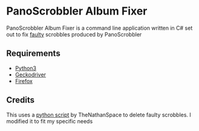 # PanoScrobbler Album Fixer

PanoScrobbler Album Fixer is a command line application written in C# set out to fix [faulty](https://www.reddit.com/r/lastfm/comments/1cwaeoe/how_to_stop_pano_scrobbler_from_assuming_albums/) scrobbles produced by PanoScrobbler

## Requirements
- [Python3](https://www.python.org/downloads/)
- [Geckodriver](https://github.com/mozilla/geckodriver/releases)
- [Firefox](https://www.mozilla.org/de/firefox/new/)

## Credits
This uses a [python script](https://github.com/TheNathanSpace/Unscrobbler) by TheNathanSpace to delete faulty scrobbles. I modified it to fit my specific needs
